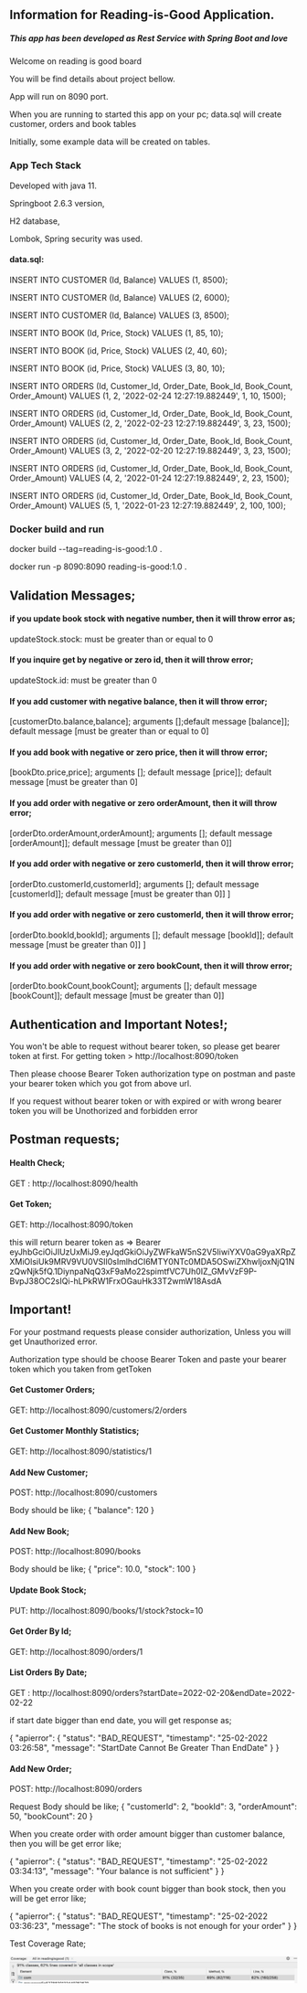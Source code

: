 
## Information for Reading-is-Good Application.

##### This app has been developed as Rest Service with Spring Boot and love

Welcome on reading is good board

You will be find details about project bellow.

App will run on 8090 port.

When you are running to started this app on your pc;
data.sql will create customer, orders and book tables

Initially, some example data will be created on tables.

### App Tech Stack
Developed with java 11.

Springboot 2.6.3 version,

H2 database,

Lombok, Spring security was used.

#### data.sql:

INSERT INTO CUSTOMER (Id, Balance) VALUES (1, 8500);

INSERT INTO CUSTOMER (Id, Balance) VALUES (2, 6000);

INSERT INTO CUSTOMER (Id, Balance) VALUES (3, 8500);

INSERT INTO BOOK (Id, Price, Stock) VALUES (1, 85, 10);

INSERT INTO BOOK (id, Price, Stock) VALUES (2, 40, 60);

INSERT INTO BOOK (id, Price, Stock) VALUES (3, 80, 10);

INSERT INTO ORDERS (Id, Customer_Id, Order_Date, Book_Id, Book_Count, Order_Amount) VALUES (1, 2, '2022-02-24 12:27:19.882449', 1, 10, 1500);

INSERT INTO ORDERS (id, Customer_Id, Order_Date, Book_Id, Book_Count, Order_Amount) VALUES (2, 2, '2022-02-23 12:27:19.882449', 3, 23, 1500);

INSERT INTO ORDERS (id, Customer_Id, Order_Date, Book_Id, Book_Count, Order_Amount) VALUES (3, 2, '2022-02-20 12:27:19.882449', 3, 23, 1500);

INSERT INTO ORDERS (id, Customer_Id, Order_Date, Book_Id, Book_Count, Order_Amount) VALUES (4, 2, '2022-01-24 12:27:19.882449', 2, 23, 1500);

INSERT INTO ORDERS (id, Customer_Id, Order_Date, Book_Id, Book_Count, Order_Amount) VALUES (5, 1, '2022-01-23 12:27:19.882449', 2, 100, 100);


### Docker build and run

docker build --tag=reading-is-good:1.0 .

docker run -p 8090:8090 reading-is-good:1.0 .

## Validation Messages;

#### if you update book stock with negative number, then it will throw error as;
updateStock.stock: must be greater than or equal to 0

#### If you inquire get by negative or zero id, then it will throw error;
updateStock.id: must be greater than 0

#### If you add customer with negative balance, then it will throw error;
[customerDto.balance,balance]; arguments [];default message [balance]]; default message [must be greater than or equal to 0]

#### If you add book with negative or zero price, then it will throw error;
[bookDto.price,price]; arguments []; default message [price]]; default message [must be greater than 0]

#### If you add order with negative or zero orderAmount, then it will throw error;
[orderDto.orderAmount,orderAmount]; arguments []; default message [orderAmount]]; default message [must be greater than 0]]

#### If you add order with negative or zero customerId, then it will throw error;
[orderDto.customerId,customerId]; arguments []; default message [customerId]]; default message [must be greater than 0]] ]

#### If you add order with negative or zero customerId, then it will throw error;
[orderDto.bookId,bookId]; arguments []; default message [bookId]]; default message [must be greater than 0]] ]

#### If you add order with negative or zero bookCount, then it will throw error;
[orderDto.bookCount,bookCount]; arguments []; default message [bookCount]]; default message [must be greater than 0]]

## Authentication and Important Notes!;
You won't be able to request without bearer token, so please get bearer token at first.
For getting token > http://localhost:8090/token

Then please choose Bearer Token authorization type on postman and paste your bearer token which you got from above url.

If you request without bearer token or with expired or with wrong bearer token you will be Unothorized and forbidden error

## Postman requests;
#### Health Check;

GET : http://localhost:8090/health

#### Get Token;

GET: http://localhost:8090/token

this will return bearer token as => Bearer eyJhbGciOiJIUzUxMiJ9.eyJqdGkiOiJyZWFkaW5nS2V5IiwiYXV0aG9yaXRpZXMiOlsiUk9MRV9VU0VSIl0sImlhdCI6MTY0NTc0MDA5OSwiZXhwIjoxNjQ1NzQwNjk5fQ.1DiynpaNqQ3xF9aMo22spimtfVC7Uh0IZ_GMvVzF9P-BvpJ38OC2sIQi-hLPkRW1FrxOGauHk33T2wmW18AsdA

## Important!

For your postmand requests please consider authorization, Unless you will get Unauthorized error.

Authorization type should be choose Bearer Token and paste your bearer token which you taken from getToken


#### Get Customer Orders;

GET: http://localhost:8090/customers/2/orders

#### Get Customer Monthly Statistics;

GET: http://localhost:8090/statistics/1

#### Add New Customer;

POST: http://localhost:8090/customers

Body should be like;
{
"balance": 120
}

#### Add New Book;

POST: http://localhost:8090/books

Body should be like;
{
"price": 10.0,
"stock": 100
}

#### Update Book Stock;

PUT: http://localhost:8090/books/1/stock?stock=10

#### Get Order By Id;

GET: http://localhost:8090/orders/1

#### List Orders By Date;

GET : http://localhost:8090/orders?startDate=2022-02-20&endDate=2022-02-22

if start date bigger than end date, you will get response as;

{
"apierror": {
"status": "BAD_REQUEST",
"timestamp": "25-02-2022 03:26:58",
"message": "StartDate Cannot Be Greater Than EndDate"
}
}


#### Add New Order;

POST: http://localhost:8090/orders

Request Body should be like;
{
"customerId": 2,
"bookId": 3,
"orderAmount": 50,
"bookCount": 20
}

When you create order with order amount bigger than customer balance,
then you will be get error like;

{
"apierror": {
"status": "BAD_REQUEST",
"timestamp": "25-02-2022 03:34:13",
"message": "Your balance is not sufficient"
}
}



When you create order with book count bigger than book stock,
then you will be get error like;

{
"apierror": {
"status": "BAD_REQUEST",
"timestamp": "25-02-2022 03:36:23",
"message": "The stock of books is not enough for your order"
}
}

Test Coverage Rate;

![img.png](img.png)

